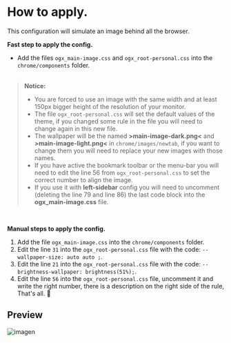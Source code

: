 # How to apply.
<p>This configuration will simulate an image behind all the browser.</p>
<p><b>Fast step to apply the config.</b></p>

- Add the files <code>ogx_main-image.css</code> and <code>ogx_root-personal.css</code> into the <code>chrome/components</code> folder.</br></br>

> <p><b>Notice:</b></br><ul><li>You are forced to use an image with the same width and at least 150px bigger height of the resolution of your monitor.</li><li>The file <code>ogx_root-personal.css</code> will set the default values of the theme, if you changed some rule in the file you will need to change again in this new file. <li>The wallpaper will be the named <b>>main-image-dark.png<</b> and <b>>main-image-light.png<</b> in <code>chrome/images/newtab</code>, if you want to change them you will need to replace your new images with those names.</li><li>If you have active the bookmark toolbar or the menu-bar you will need to edit the line 56 from <code>ogx_root-personal.css</code> to set the correct number to align the image.</li><li>If you use it with <b>left-sidebar</b> config you will need to uncomment (deleting the line 79 and line 86) the last code block into the <b>ogx_main-image.css</b> file.</li></ul></p>
</br>

<p><b>Manual steps to apply the config.</b></p>
<ol>
  <li>Add the file <code>ogx_main-image.css</code> into the <code>chrome/components</code> folder.</li>
  <li>Edit the line <code>31</code> into the <code>ogx_root-personal.css</code> file with the code: <code>--wallpaper-size: auto auto ;</code>.</li>
  <li>Edit the line <code>21</code> into the <code>ogx_root-personal.css</code> file with the code: <code>--brightness-wallpaper: brightness(51%);</code>.</li>
  <li> Edit the line <code>56</code> into the <code>ogx_root-personal.css</code> file, uncomment it and write the right number, 
  there is a description on the right side of the rule, That's all. 💙</li>
</ol>

## Preview

![imagen](https://user-images.githubusercontent.com/22057609/235237869-7e2aab34-e82f-4fd7-b559-a9e51305ca09.png)
